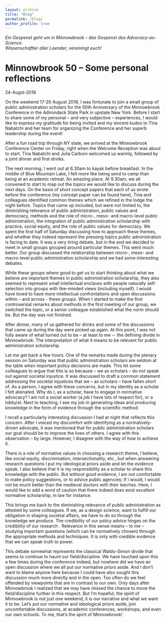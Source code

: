 ```yaml
---
layout: archive
title: "Blog"
permalink: /blog/
author_profile: true
---
```




*Ein Gespenst geht um in Minnowbrook – das Gespenst des Advocacy-as-Science.  
Wissenschaftler aller Laender, vereiningt euch!*  

# Minnowbrook 50 – Some personal reflections
24-Augst-2018



On the weekend 17-20 August 2018, I was fortunate to join a small group of public administration scholars for the 50th Anniversary of the Minnowbrook Conference in the Adirondack State Park in upstate New York. Before I start to share some of my personal – and very subjective – experiences, I would like to express my gratitude for being invited and my sincere kudos to Tina Nabatchi and her team for organizing the Conference and her superb leadership during the event!

After a fun road trip through NY state, we arrived at the Minnowbrook Conference Center on Friday, right when the Welcome Reception was about to start. Tina Nabatchi and Julia Carboni welcomed us warmly, followed by a joint dinner and first drinks. 

The next morning, I went out at 6.30am to kayak before breakfast. In the middle of Blue Mountain Lake, I felt more like being send to camp than being at an academic retreat. An amazing place. At 9.30am, we all convened to start to map out the topics we would like to discuss during the next days. On the basis of short concept papers that each of us wrote before the conference (my concept paper can be found here), Tina and colleagues identified common themes which we refined in the lodge the night before. Topics that came up included, but were not limited to, the diminishing relevance of public administration, public values and democracy, methods and the role of micro-, meso- and macro-level public administration, the integration of public administration scholarship with practice, social equity, and the role of public values for democracy. We spent the first half of Saturday discussing how to approach these themes, and whether they indeed represent the pressing topics public administration is facing to date. It was a very tiring debate, but in the end we decided to meet in small groups grouped around particular themes. This went much better. Our group discussed the relationship between micro-, meso- and macro-level public administration scholarship and we had some interesting debates.

While these groups where good to get us to start thinking about what we believe are important themes in public administration scholarship, they also seemed to represent small intellectual enclaves with people naturally self-selection into groups with like-minded views (including myself). I would have loved to have more intellectual confrontations and open discussions within – and across - these groups. When I started to make the first controversial remarks about methods in the first meeting of our group, we switched the topic, or a senior colleague established what the norm should be. But the day was not finished.

After dinner, many of us gathered for drinks and some of the discussions that came up during the day were picked up again. At this point, I was not fully aware of what turned out to be – at least to me -- the defining divide in Minnowbrook: The interpretation of what it means to be relevant for public administration scholarship.

Let me get back a few hours. One of the remarks made during the plenary session on Saturday was that public administration scholars are seldom at the table when important policy decisions are made. This let some colleagues to argue that this is so because – we as scholars – do not speak out against societal injustice. It was discussed to draft a common statement addressing the societal injustices that we – as scholars – have fallen short of. As a person, I agree with these concerns, but in my identity as a scholar I felt alienated. Why do I, as a scholar, have to engage in normative advocacy? I am not a social worker (a job I have lots of respect for), or a lobbyist. Next to teaching, I see my job in generating ideas and producing knowledge in the form of evidence through the scientific method.

I recall a particularly interesting discussion I had at night that reflects this concern. After I voiced my discomfort with identifying as a normatively-driven advocate, it was mentioned that for public administration scholars our goal should be to improve the lives of others. I agree with this observation – by large. However, I disagree with the way of how to achieve it.

There is a role of normative values in choosing a research theme, I believe, like social equity, discrimination, intersectionality, etc., but when answering research questions I put my ideological priors aside and let the evidence speak. I also believe that it is my responsibility as a scholar to share this knowledge with the public. But without good evidence, I am not comfortable to make policy suggestions, or to advice public agencies; If I would, I would not be much better than the medieval doctors with their leeches. Here, I would like to add a word of caution that there indeed does exist excellent normative scholarship, in law for instance.

This brings me back to the diminishing relevance of public administration as attested by some colleagues. If we, as a design science, want to fulfill our obligation in shaping societal affairs, we have to do so through the knowledge we produce. The credibility of our policy advice hinges on the credibility of our research . Relevance in this sense means – to me – studying important questions (which can be normatively chosen) through the appropriate methods and techniques. It is only with credible evidence that we can speak truth to power.

This debate somewhat represents the classical Waldo-Simon divide that seems to continue to haunt our field/discipline. We have touched upon this a few times during the conference indeed, but nowhere did we have an open discussion where we all put our normative priors aside. And I don’t want to blame anyone here because I could have also sought this discussion much more directly and in the open. Too often do we feel offended by viewpoints that are in contrast to our own. Only days after Minnowbrook I realized that we may have missed the chance to move the field/discipline further in this respect. But I’m hopeful; the spirit of Minnowbrook is not just one weekend, it is our narrative and what we want it to be. Let’s put our normative and ideological priors aside, join uncomfortable discussions, at academic conferences, workshops, and even our own schools. To me, that’s the spirit of Minnowbrook!
